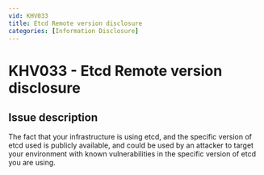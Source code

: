 ```yaml
---
vid: KHV033
title: Etcd Remote version disclosure
categories: [Information Disclosure]
---
```


# KHV033 - Etcd Remote version disclosure

## Issue description

The fact that your infrastructure is using etcd, and the specific version of etcd used is publicly available, and could be used by an attacker to target your environment with known vulnerabilities in the specific version of etcd you are using.

